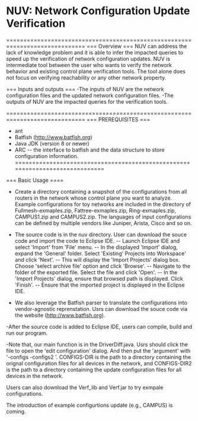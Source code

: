 # NUV: Network Configuration Update Verification
=============================================================================
=== Overview ===
NUV can address the lack of knowledge problem and it is able to infer the impacted queries to speed up the verification of network configuration updates. 
NUV is intermediate tool between the user who wants to verify the network behavior and existing control plane verification tools. The tool alone does not focus on verifying reachability or any other network property. 

=== Inputs and outputs ===
-The inputs of NUV are the network configuration files and the updated network configuration files.
-The outputs of NUV are the impacted queries for the verification tools.

=============================================================================
=== PREREQUISITES ===
- ant
- Batfish (http://www.batfish.org) 
- Java JDK (version 8 or newer)
- ARC -- the interface to batfish and the data structure to store configuration 
  information.
=============================================================================

=== Basic Usage ====

- Create a directory containing a snapshot of the configurations from all routers in the network whose control plane you want to analyze. Example configurations for toy networks are included in the directory of Fullmesh-exmaples.zip, Fattree-exmaples.zip, Ring-exmaples.zip, CAMPUS1.zip and CAMPUS2.zip. The languages of input configurations can be defined by multiple vendors like Juniper, Arista, Cisco and
so on.

- The source code is in the nuv directory. User can download the souce code and import the code to Eclipse IDE. 
-- Launch Eclipse IDE and select 'Import' from 'File' menu.
-- In the displayed 'Import' dialog, expand the 'General' folder. Select 'Existing' Projects into Workspace' and click 'Next'.
-- This will display the 'Import Projects' dialog box. Choose 'select archive file' option and click 'Browse'.
-- Navigate to the folder of the exported file. Select the file and click 'Open'.
-- In the 'Import Projects' dialog, ensure that browsed path is displayed. Click 'Finish'.
-- Ensure that the imported project is displayed in the Eclipse IDE.

- We also leverage the Batfish parser to translate the configurations into vendor-agnostic reprenstation. Usrs can download the souce code via the website (http://www.batfish.org).

-After the source code is added to Eclipse IDE, users can compile, build and run our program.

-Note that, our main function is in the DriverDiff.java. Usrs should click the file to open the 'edit configuration' dialog.  And then put the 'argument' with '-configs <CONFIGS-DIR> -configs2  <CONFIGS-DIR2>'.
CONFIGS-DIR is the path to a directory containing the orignal configuration files for all devices in the network, and CONFIGS-DIR2 is the path to a directory containing the update configuration files for all devices in the network.


Users can  also download the Verf_lib and Verf.jar to try exmpale configurations. 

The introduction of example configurtions update (e.g., CAMPUS) is coming.




